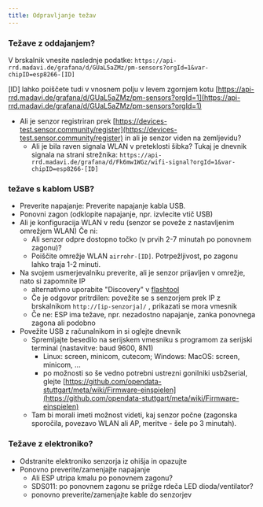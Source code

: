 ```yaml
---
title: Odpravljanje težav
---
```



### Težave z oddajanjem?
V brskalnik vnesite naslednje podatke:
`https://api-rrd.madavi.de/grafana/d/GUaL5aZMz/pm-sensors?orgId=1&var-chipID=esp8266-[ID]`

[ID] lahko poiščete tudi v vnosnem polju v levem zgornjem kotu [https://api-rrd.madavi.de/grafana/d/GUaL5aZMz/pm-sensors?orgId=1](https://api-rrd.madavi.de/grafana/d/GUaL5aZMz/pm-sensors?orgId=1)

* Ali je senzor registriran prek [https://devices-test.sensor.community/register](https://devices-test.sensor.community/register) in ali je senzor viden na zemljevidu?
    * Ali je bila raven signala WLAN v preteklosti šibka?
      Tukaj je dnevnik signala na strani strežnika: `https://api-rrd.madavi.de/grafana/d/Fk6mw1WGz/wifi-signal?orgId=1&var-chipID=esp8266-[ID]`


### težave s kablom USB?
* Preverite napajanje: Preverite napajanje kabla USB.
* Ponovni zagon (odklopite napajanje, npr. izvlecite vtič USB)
* Ali je konfiguracija WLAN v redu (senzor se poveže z nastavljenim omrežjem WLAN) Če ni:
    * Ali senzor odpre dostopno točko (v prvih 2-7 minutah po ponovnem zagonu)?
    * Poiščite omrežje WLAN `airrohr-[ID]`. Potrpežljivost, po zagonu lahko traja 1-2 minuti.
* Na svojem usmerjevalniku preverite, ali je senzor prijavljen v omrežje, nato si zapomnite IP
    * alternativno uporabite "Discovery" v [flashtool](https://github.com/opendata-stuttgart/airrohr-firmware-flasher//)
    * Če je odgovor pritrdilen: povežite se s senzorjem prek IP z brskalnikom `http://[ip-senzorja]/` , prikazati se mora vmesnik
    * Če ne: ESP ima težave, npr. nezadostno napajanje, zanka ponovnega zagona ali podobno
* Povežite USB z računalnikom in si oglejte dnevnik
    * Spremljajte besedilo na serijskem vmesniku s programom za serijski terminal (nastavitve: baud 9600, 8N1)
        * Linux: screen, minicom, cutecom; Windows: MacOS: screen, minicom, ...
        * po možnosti so še vedno potrebni ustrezni gonilniki usb2serial, glejte [https://github.com/opendata-stuttgart/meta/wiki/Firmware-einspielen](https://github.com/opendata-stuttgart/meta/wiki/Firmware-einspielen)
    * Tam bi morali imeti možnost videti, kaj senzor počne (zagonska sporočila, povezavo WLAN ali AP, meritve - šele po 3 minutah).

### Težave z elektroniko?
* Odstranite elektroniko senzorja iz ohišja in opazujte
* Ponovno preverite/zamenjajte napajanje
    * Ali ESP utripa kmalu po ponovnem zagonu?
    * SDS011: po ponovnem zagonu se prižge rdeča LED dioda/ventilator?
    * ponovno preverite/zamenjajte kable do senzorjev
